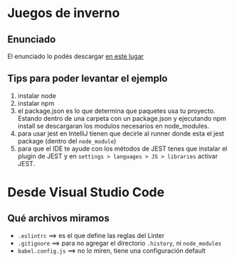 # Juegos de inverno

## Enunciado

El enunciado lo podés descargar [en este lugar](https://docs.google.com/document/d/1X6hsA9FuhwxJvQio-JBGHx19cae1dxV9BHN-W5vLX8w/edit#heading=h.k2whxqod4zsw)

## Tips para poder levantar el ejemplo

1. instalar node
2. instalar npm
3. el package.json es lo que determina que paquetes usa tu proyecto. Estando dentro de una carpeta con un package.json y ejecutando npm install se descargaran los modulos necesarios en node_modules.
4. para usar jest en IntelliJ tienen que decirle al runner donde esta el jest package (dentro del `node_module`)
5. para que el IDE te ayude con los métodos de JEST tenes que instalar el plugin de JEST y en `settings > languages > JS > libraries` activar JEST.

# Desde Visual Studio Code

## Qué archivos miramos

- `.eslintrc` ==> es el que define las reglas del Linter
- `.gitignore` ==> para no agregar el directorio `.history`, ni `node_modules`
- `babel.config.js` ==> no lo miren, tiene una configuración default
